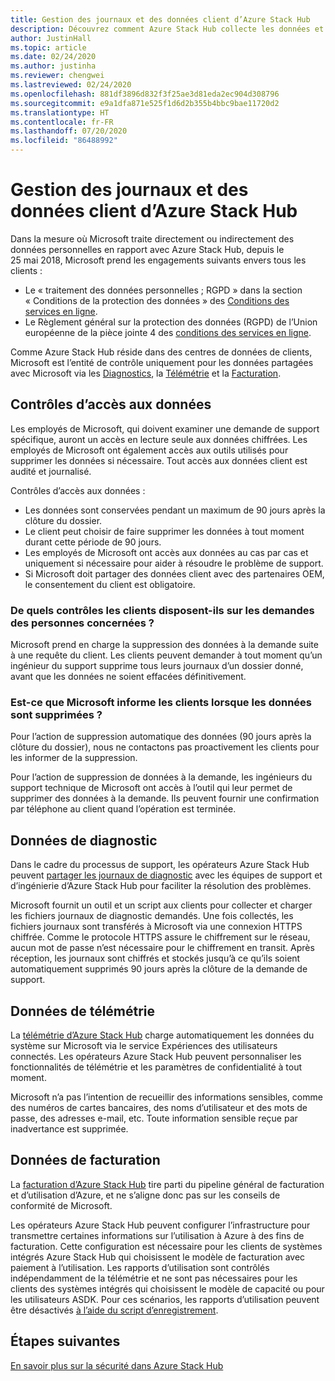 ```yaml
---
title: Gestion des journaux et des données client d’Azure Stack Hub
description: Découvrez comment Azure Stack Hub collecte les données et informations client.
author: JustinHall
ms.topic: article
ms.date: 02/24/2020
ms.author: justinha
ms.reviewer: chengwei
ms.lastreviewed: 02/24/2020
ms.openlocfilehash: 881df3896d832f3f25ae3d81eda2ec904d308796
ms.sourcegitcommit: e9a1dfa871e525f1d6d2b355b4bbc9bae11720d2
ms.translationtype: HT
ms.contentlocale: fr-FR
ms.lasthandoff: 07/20/2020
ms.locfileid: "86488992"
---
```

# <a name="azure-stack-hub-log-and-customer-data-handling"></a>Gestion des journaux et des données client d’Azure Stack Hub 

Dans la mesure où Microsoft traite directement ou indirectement des données personnelles en rapport avec Azure Stack Hub, depuis le 25 mai 2018, Microsoft prend les engagements suivants envers tous les clients :

- Le « traitement des données personnelles ; RGPD » dans la section « Conditions de la protection des données » des [Conditions des services en ligne](http://www.microsoftvolumelicensing.com/DocumentSearch.aspx?Mode=3&DocumentTypeId=31).
- Le Règlement général sur la protection des données (RGPD) de l’Union européenne de la pièce jointe 4 des [conditions des services en ligne](http://www.microsoftvolumelicensing.com/DocumentSearch.aspx?Mode=3&DocumentTypeId=31).

Comme Azure Stack Hub réside dans des centres de données de clients, Microsoft est l’entité de contrôle uniquement pour les données partagées avec Microsoft via les [Diagnostics](./azure-stack-diagnostic-log-collection-overview.md?view=azs-2002), la [Télémétrie](azure-stack-telemetry.md) et la [Facturation](azure-stack-usage-reporting.md).  

## <a name="data-access-controls"></a>Contrôles d’accès aux données 
Les employés de Microsoft, qui doivent examiner une demande de support spécifique, auront un accès en lecture seule aux données chiffrées. Les employés de Microsoft ont également accès aux outils utilisés pour supprimer les données si nécessaire. Tout accès aux données client est audité et journalisé.  

Contrôles d’accès aux données :
- Les données sont conservées pendant un maximum de 90 jours après la clôture du dossier.
- Le client peut choisir de faire supprimer les données à tout moment durant cette période de 90 jours.
- Les employés de Microsoft ont accès aux données au cas par cas et uniquement si nécessaire pour aider à résoudre le problème de support.
- Si Microsoft doit partager des données client avec des partenaires OEM, le consentement du client est obligatoire.  

### <a name="what-data-subject-requests-dsr-controls-do-customers-have"></a>De quels contrôles les clients disposent-ils sur les demandes des personnes concernées ?
Microsoft prend en charge la suppression des données à la demande suite à une requête du client. Les clients peuvent demander à tout moment qu’un ingénieur du support supprime tous leurs journaux d’un dossier donné, avant que les données ne soient effacées définitivement.  

### <a name="does-microsoft-notify-customers-when-the-data-is-deleted"></a>Est-ce que Microsoft informe les clients lorsque les données sont supprimées ?
Pour l’action de suppression automatique des données (90 jours après la clôture du dossier), nous ne contactons pas proactivement les clients pour les informer de la suppression.

Pour l’action de suppression de données à la demande, les ingénieurs du support technique de Microsoft ont accès à l’outil qui leur permet de supprimer des données à la demande. Ils peuvent fournir une confirmation par téléphone au client quand l’opération est terminée.

## <a name="diagnostic-data"></a>Données de diagnostic
Dans le cadre du processus de support, les opérateurs Azure Stack Hub peuvent [partager les journaux de diagnostic](./azure-stack-diagnostic-log-collection-overview.md?view=azs-2002) avec les équipes de support et d’ingénierie d’Azure Stack Hub pour faciliter la résolution des problèmes.

Microsoft fournit un outil et un script aux clients pour collecter et charger les fichiers journaux de diagnostic demandés. Une fois collectés, les fichiers journaux sont transférés à Microsoft via une connexion HTTPS chiffrée. Comme le protocole HTTPS assure le chiffrement sur le réseau, aucun mot de passe n’est nécessaire pour le chiffrement en transit. Après réception, les journaux sont chiffrés et stockés jusqu’à ce qu’ils soient automatiquement supprimés 90 jours après la clôture de la demande de support.

## <a name="telemetry-data"></a>Données de télémétrie
La [télémétrie d’Azure Stack Hub](azure-stack-telemetry.md) charge automatiquement les données du système sur Microsoft via le service Expériences des utilisateurs connectés. Les opérateurs Azure Stack Hub peuvent personnaliser les fonctionnalités de télémétrie et les paramètres de confidentialité à tout moment.

Microsoft n’a pas l’intention de recueillir des informations sensibles, comme des numéros de cartes bancaires, des noms d’utilisateur et des mots de passe, des adresses e-mail, etc. Toute information sensible reçue par inadvertance est supprimée.

## <a name="billing-data"></a>Données de facturation
La [facturation d’Azure Stack Hub](azure-stack-usage-reporting.md) tire parti du pipeline général de facturation et d’utilisation d’Azure, et ne s’aligne donc pas sur les conseils de conformité de Microsoft.

Les opérateurs Azure Stack Hub peuvent configurer l’infrastructure pour transmettre certaines informations sur l’utilisation à Azure à des fins de facturation. Cette configuration est nécessaire pour les clients de systèmes intégrés Azure Stack Hub qui choisissent le modèle de facturation avec paiement à l’utilisation. Les rapports d’utilisation sont contrôlés indépendamment de la télémétrie et ne sont pas nécessaires pour les clients des systèmes intégrés qui choisissent le modèle de capacité ou pour les utilisateurs ASDK. Pour ces scénarios, les rapports d’utilisation peuvent être désactivés [à l’aide du script d’enregistrement](azure-stack-usage-reporting.md).


## <a name="next-steps"></a>Étapes suivantes 
[En savoir plus sur la sécurité dans Azure Stack Hub](azure-stack-security-foundations.md) 
